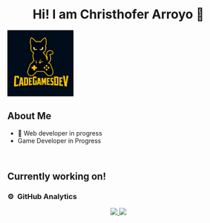 <div align="center">
<h1 align="center">Hi! I am Christhofer Arroyo</a> 👋</h1>
</div>
<img src="https://github.com/CadeGamesDev/CadeGamesDev/blob/main/Banner_Cadejo.png" alt="Christhofer Arroyo" width="150">



## About Me


- 📲 Web developer in progress
- Game Developer in Progress

<br>

## Currently working on!

                                                                              


### ⚙️ &nbsp;GitHub Analytics

<p align="center">
<a href="https://github.com/CadeGamesDev">
  <img height="180em" src="https://github-readme-stats-eight-theta.vercel.app/api?username=CadeGamesDev&show_icons=true&theme=algolia&include_all_commits=true&count_private=true"/>
  <img height="180em" src="https://github-readme-stats-eight-theta.vercel.app/api/top-langs/?username=CadeGamesDev&layout=compact&langs_count=8&theme=algolia"/>
</a>
</p>
